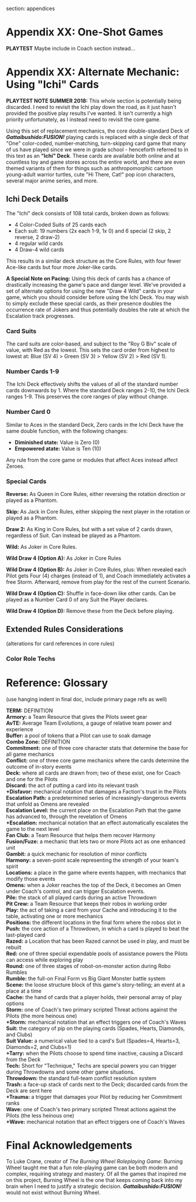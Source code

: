 section: appendices


# Appendix XX: One-Shot Games

**PLAYTEST** Maybe include in Coach section instead...


# Appendix XX: Alternate Mechanic: Using "Ichi" Cards

**PLAYTEST NOTE SUMMER 2018:** This whole section is potentially being discarded. I need to revisit the Ichi play down the road, as it just hasn't provided the positive play results I've wanted. It isn't currently a high priority unfortunately, as I instead need to revisit the core game.

Using this set of replacement mechanics, the core double-standard Deck of ***Gattaibushido:FUSION!*** playing cards is replaced with a single deck of that "One" color-coded, number-matching, turn-skipping card game that many of us have played since we were in grade school - henceforth referred to in this text as an **"Ichi" Deck**. These cards are available both online and at countless toy and game stores across the entire world, and there are even themed variants of them for things such as anthropomorphic cartoon young-adult warrior turtles, cute "Hi There, Cat!" pop icon characters, several major anime series, and more.


## Ichi Deck Details

The "Ichi" deck consists of 108 total cards, broken down as follows:

* 4 Color-Coded Suits of 25 cards each
* Each suit: 19 numbers (2x each 1-9, 1x 0) and 6 special (2 skip, 2 reverse, 2 draw-2)
* 4 regular wild cards
* 4 Draw-4 wild cards

This results in a similar deck structure as the Core Rules, with four fewer Ace-like cards but four more Joker-like cards.

**A Special Note on Pacing:** Using this deck of cards has a chance of drastically increasing the game's pace and danger level. We've provided a set of alternate options for using the new "Draw 4 Wild" cards in your game, which you should consider before using the Ichi Deck. You may wish to simply exclude these special cards, as their presence doubles the occurrence rate of Jokers and thus potentially doubles the rate at which the Escalation track progresses.


### Card Suits

The card suits are color-based, and subject to the "Roy G Biv" scale of value, with Red as the lowest. This sets the card order from highest to lowest at: Blue (SV 4) > Green (SV 3) > Yellow (SV 2) > Red (SV 1).


### Number Cards 1-9

The Ichi Deck effectively shifts the values of all of the standard number cards downwards by 1. Where the standard Deck ranges 2-10, the Ichi Deck ranges 1-9. This preserves the core ranges of play without change.


### Number Card 0

Similar to Aces in the standard Deck, Zero cards in the Ichi Deck have the same double function, with the following changes:

* **Diminished state:** Value is Zero (0)
* **Empowered atate:** Value is Ten (10)

Any rule from the core game or modules that affect Aces instead affect Zeroes.


### Special Cards

**Reverse:** As Queen in Core Rules, either reversing the rotation direction or played as a Phantom.

**Skip:** As Jack in Core Rules, either skipping the next player in the rotation or played as a Phantom.

**Draw 2:** As King in Core Rules, but with a set value of 2 cards drawn, regardless of Suit. Can instead be played as a Phantom.

**Wild:** As Joker in Core Rules.

**Wild Draw 4 (Option A):** As Joker in Core Rules

**Wild Draw 4 (Option B):** As Joker in Core Rules, plus: When revealed each Pilot gets Four (4) charges (instead of 1), and Coach immediately activates a free Storm. Afterward, remove from play for the rest of the current Scenario.

**Wild Draw 4 (Option C):** Shuffle in face-down like other cards. Can be played as a Number Card 0 of any Suit the Player declares.

**Wild Draw 4 (Option D):** Remove these from the Deck before playing.


## Extended Rules Considerations

(alterations for card references in core rules)


### Color Role Techs






# Reference: Glossary

(use hanging indent in final doc, include primary page refs as well)

**TERM:** DEFINITION  
**Armory:** a Team Resource that gives the Pilots sweet gear  
**AvTE:** Average Team Evolutions, a gauge of relative team power and experience  
**Buffer:** a pool of tokens that a Pilot can use to soak damage  
**Combo Zone:** DEFINITION  
**Commitment:** one of three core character stats that determine the base for all game mechanics  
**Conflict:** one of three core game mechanics where the cards determine the outcome of in-story events  
**Deck:** where all cards are drawn from; two of these exist, one for Coach and one for the Pilots  
**Discard:** the act of putting a card into its relevant trash  
**+Disfavor:** mechanical notation that damages a Faction's trust in the Pilots  
**Escalation Path:** a predetermined series of increasingly-dangerous events that unfold as Omens are revealed  
**Escalation Level:** the current place on the Escalation Path that the game has advanced to, through the revelation of Omens  
**+Escalation:** mechanical notation that an effect automatically escalates the game to the next level  
**Fan Club:** a Team Resource that helps them recover Harmony  
**Fusion/Fuze:** a mechanic that lets two or more Pilots act as one enhanced unit  
**Gambit:** a quick mechanic for resolution of minor conflicts  
**Harmony:** a seven-point scale representing the strength of your team's spirit  
**Locations:** a place in the game where events happen, with mechanics that modify those events  
**Omens:** when a Joker reaches the top of the Deck, it becomes an Omen under Coach's control, and can trigger Escalation events.  
**Pile:** the stack of all played cards during an active Throwdown  
**Pit Crew:** a Team Resource that keeps their robos in working order  
**Play:** the act of taking a card from your Cache and introducing it to the table, activating one or more mechanics  
**Positions:** the different locations in the final form where the robos slot in  
**Push:** the core action of a Throwdown, in which a card is played to beat the last-played card  
**Razed:** a Location that has been Razed cannot be used in play, and must be rebuilt  
**Red:** one of three special expendable pools of assistance powers the Pilots can access while exploring play  
**Round:** one of three stages of robot-on-monster action during Robo Rumbles  
**Rumble:** the full-on Final Form vs Big Giant Monster battle system  
**Scene:** the loose structure block of this game's story-telling; an event at a place at a time  
**Cache:** the hand of cards that a player holds, their personal array of play options  
**Storm:** one of Coach's two primary scripted Threat actions against the Pilots (the more heinous one)  
**+Storm:** mechanical notation that an effect triggers one of Coach's Waves  
**Suit:** the category of pip on the playing cards (Spades, Hearts, Diamonds, and Clubs)  
**Suit Value:** a numerical value tied to a card's Suit (Spades=4, Hearts=3, Diamonds=2, and Clubs=1)  
**+Tarry:** when the Pilots choose to spend time inactive, causing a Discard from the Deck  
**Tech:** Short for "Technique," Techs are special powers you can trigger during Throwdowns and some other game situations.  
**Throwdown:** the standard full-team conflict resolution system  
**Trash:** a face-up stack of cards next to the Deck; discarded cards from the Deck are sent here  
**+Trauma:** a trigger that damages your Pilot by reducing her Commitment ranks  
**Wave:** one of Coach's two primary scripted Threat actions against the Pilots (the less heinous one)  
**+Wave:** mechanical notation that an effect triggers one of Coach's Waves  


# Final Acknowledgements

To Luke Crane, creator of *The Burning Wheel Roleplaying Game*: Burning Wheel taught me that a fun role-playing game can be both modern and complex, requiring strategy and mastery. Of all the games that inspired me on this project, Burning Wheel is the one that keeps coming back into my brain when I need to justify a strategic decision. ***Gattaibushido:FUSION!*** would not exist without Burning Wheel.
